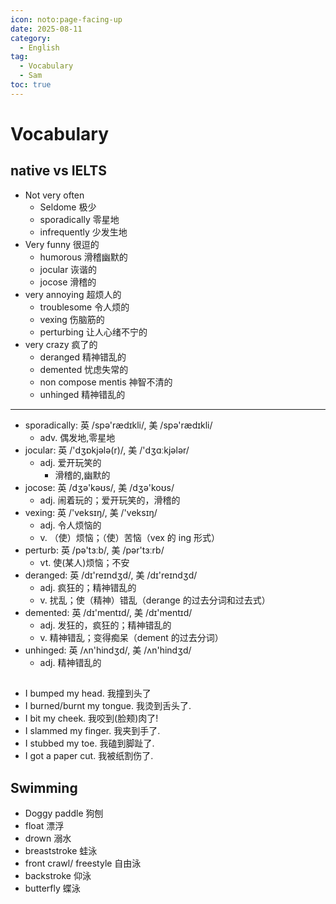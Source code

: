 ```yaml
---
icon: noto:page-facing-up
date: 2025-08-11
category:
  - English
tag:
  - Vocabulary
  - Sam
toc: true
---
```


# Vocabulary

## native vs IELTS

- Not very often
  - Seldome 极少
  - sporadically 零星地
  - infrequently 少发生地
- Very funny 很逗的
  - humorous 滑稽幽默的
  - jocular 诙谐的
  - jocose 滑稽的
- very annoying 超烦人的
  - troublesome 令人烦的
  - vexing 伤脑筋的
  - perturbing 让人心绪不宁的
- very crazy 疯了的
  - deranged 精神错乱的
  - demented 忧虑失常的
  - non compose mentis 神智不清的
  - unhinged 精神错乱的

---

- sporadically: 英 /spə'rædɪkli/, 美 /spə'rædɪkli/
  - adv. 偶发地,零星地
- jocular: 英 /'dʒɒkjələ(r)/, 美 /'dʒɑːkjələr/
  - adj. 爱开玩笑的
    - 滑稽的,幽默的
- jocose: 英 /dʒə'kəʊs/, 美 /dʒə'koʊs/
  - adj. 闹着玩的；爱开玩笑的，滑稽的
- vexing: 英 /'veksɪŋ/, 美 /'veksɪŋ/
  - adj. 令人烦恼的
  - v. （使）烦恼；（使）苦恼（vex 的 ing 形式）
- perturb: 英 /pə'tɜːb/, 美 /pər'tɜːrb/
  - vt. 使(某人)烦恼；不安
- deranged: 英 /dɪ'reɪndʒd/, 美 /dɪ'reɪndʒd/
  - adj. 疯狂的；精神错乱的
  - v. 扰乱；使（精神）错乱（derange 的过去分词和过去式）
- demented: 英 /dɪ'mentɪd/, 美 /dɪ'mentɪd/
  - adj. 发狂的，疯狂的；精神错乱的
  - v. 精神错乱；变得痴呆（dement 的过去分词）
- unhinged: 英 /ʌn'hindʒd/, 美 /ʌn'hindʒd/
  - adj. 精神错乱的

##

- I bumped my head. 我撞到头了
- I burned/burnt my tongue. 我烫到舌头了.
- I bit my cheek. 我咬到(脸颊)肉了!
- I slammed my finger. 我夹到手了.
- I stubbed my toe. 我磕到脚趾了.
- I got a paper cut. 我被纸割伤了.

## Swimming

- Doggy paddle 狗刨
- float 漂浮
- drown 溺水
- breaststroke 蛙泳
- front crawl/ freestyle 自由泳
- backstroke 仰泳
- butterfly 蝶泳
